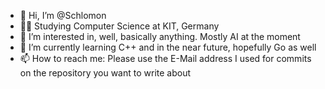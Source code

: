 - 👋 Hi, I’m @Schlomon
- 🧑‍🎓 Studying Computer Science at KIT, Germany
- 👀 I’m interested in, well, basically anything. Mostly AI at the moment
- 🌱 I’m currently learning C++ and in the near future, hopefully Go as well
- 📫 How to reach me: Please use the E-Mail address I used for commits on the repository you want to write about
